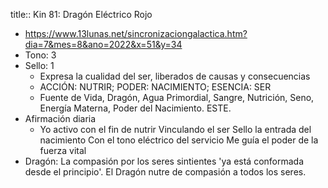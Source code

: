 title:: Kin 81: Dragón Eléctrico Rojo

- https://www.13lunas.net/sincronizaciongalactica.htm?dia=7&mes=8&ano=2022&x=51&y=34
- Tono: 3
- Sello: 1
	- Expresa la cualidad del ser, liberados de causas y consecuencias
	- ACCIÓN: NUTRIR; PODER: NACIMIENTO; ESENCIA: SER
	- Fuente de Vida, Dragón, Agua Primordial, Sangre, Nutrición, Seno, Energía Materna, Poder del Nacimiento. ESTE.
- Afirmación diaria
	- Yo activo con el fin de nutrir 
	  Vinculando el ser 
	  Sello la entrada del nacimiento 
	  Con el tono eléctrico del servicio 
	  Me guía el poder de la fuerza vital
- Dragón: La compasión por los seres sintientes 'ya está conformada desde el principio'. El Dragón nutre de compasión a todos los seres.